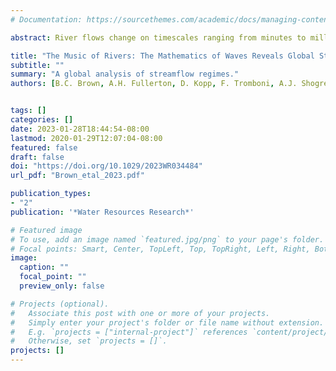 ```yaml
---
# Documentation: https://sourcethemes.com/academic/docs/managing-content/

abstract: River flows change on timescales ranging from minutes to millennia. These vibrations in flow are tuned by diverse factors globally, for example, by dams suppressing multi-day variability or vegetation attenuating flood peaks in some ecosystems. The relative importance of the physical, biological, and human factors influencing flow is an active area of research, as is the related question of finding a common language for describing overall flow regime. Here, we addressed both topics using a daily river discharge data set for over 3,000 stations across the globe from 1988 to 2016. We first studied similarities between common flow regime quantification methods, including traditional flow metrics, wavelets, and Fourier analysis. Across all these methods, the flow data showed low-dimensional structure (i.e., simple and consistent patterns), suggesting that fundamental mechanisms are constraining flow regime. One such pattern was that day-to-day variability was negatively correlated with year-to-year variability. Additionally, the low-dimensional structure in river flow data correlated closely with only a small number of catchment characteristics, including catchment area, precipitation, and temperature—but notably not biome, dam surface area, or number of dams. We discuss these findings in a framework intended to be accessible to the many communities engaged in river research and management, while stressing the importance of letting structure in data guide both mechanistic inference and interdisciplinary discussion.

title: "The Music of Rivers: The Mathematics of Waves Reveals Global Structure and Drivers of Streamflow Regime"
subtitle: ""
summary: "A global analysis of streamflow regimes."
authors: [B.C. Brown, A.H. Fullerton, D. Kopp, F. Tromboni, A.J. Shogren, J.A. Webb, C. Ruffing, M. Heaton, L. Kuglerova, D.C. Allen, L.M. McGill, J.P. Zarnetske, M.R. Whiles, J.B. Jones Jr., B.W. Abbot]


tags: []
categories: []
date: 2023-01-28T18:44:54-08:00
lastmod: 2020-01-29T12:07:04-08:00
featured: false
draft: false
doi: "https://doi.org/10.1029/2023WR034484"
url_pdf: "Brown_etal_2023.pdf" 

publication_types:
- "2"
publication: '*Water Resources Research*'

# Featured image
# To use, add an image named `featured.jpg/png` to your page's folder.
# Focal points: Smart, Center, TopLeft, Top, TopRight, Left, Right, BottomLeft, Bottom, BottomRight.
image:
  caption: ""
  focal_point: ""
  preview_only: false

# Projects (optional).
#   Associate this post with one or more of your projects.
#   Simply enter your project's folder or file name without extension.
#   E.g. `projects = ["internal-project"]` references `content/project/deep-learning/index.md`.
#   Otherwise, set `projects = []`.
projects: []
---
```

